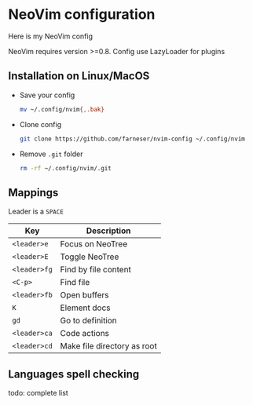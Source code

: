 # NeoVim configuration

Here is my NeoVim config 

NeoVim requires version >=0.8. Config use LazyLoader for plugins

## Installation on Linux/MacOS

* Save your config

    ```bash
    mv ~/.config/nvim{,.bak}
    ```

* Clone config
    
    ```bash
    git clone https://github.com/farneser/nvim-config ~/.config/nvim
    ```

* Remove `.git` folder

    ```bash
    rm -rf ~/.config/nvim/.git
    ```

## Mappings

Leader is a `SPACE`

| Key          | Description          |
|--------------|----------------------|
| `<leader>e`  | Focus on NeoTree     |
| `<leader>E`  | Toggle NeoTree       |
| `<leader>fg` | Find by file content |
| `<C-p>`      | Find file            |
| `<leader>fb` | Open buffers                |
| `K`          | Element docs                |
| `gd`         | Go to definition            | 
| `<leader>ca` | Code actions                | 
| `<leader>cd` | Make file directory as root |
## Languages spell checking 

todo: complete list
